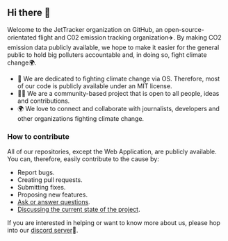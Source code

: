 ## Hi there 👋

Welcome to the JetTracker organization on GitHub, an open-source-orientated flight and C02 emission tracking organization✈️. By making CO2 emission data publicly available, 
we hope to make it easier for the general public to hold big polluters accountable and, in doing so, fight climate change🌍. 

- :person_fencing: We are dedicated to fighting climate change via OS. Therefore, most of our code is publicly available under an MIT license.
- 🙋‍♀️ We are a community-based project that is open to all people, ideas and contributions.
- 🌍 We love to connect and collaborate with journalists, developers and other organizations fighting climate change.

### How to contribute

All of our repositories, except the Web Application, are publicly available. You can, therefore, easily contribute to the cause by:

- Report bugs.
- Creating pull requests. 
- Submitting fixes.
- Proposing new features.
- [Ask or answer questions](https://github.com/jettracker-org/community).
- [Discussing the current state of the project](https://discord.com/invite/EhVPmRK7P4).

If you are interested in helping or want to know more about us, please hop into our [discord server](https://discord.com/invite/EhVPmRK7P4)🧙.
